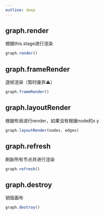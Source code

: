 ```yaml
---
outline: deep
---
```


## graph.render 
根据this.stage进行渲染
```javascript
graph.render()
```

## graph.frameRender
逐帧渲染（暂时废弃⚠️）
```javascript
graph.frameRender()
```

## graph.layoutRender
根据布局进行render，如果没有根据node的x y
```javascript
graph.layoutRender(nodes, edges)
```

## graph.refresh
刷新所有节点并进行渲染
```javascript
graph.refresh()
```

## graph.destroy
销毁画布
```javascript
graph.destroy()
```

